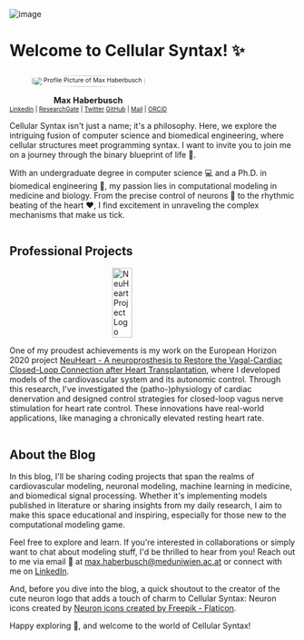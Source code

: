 ![image](https://github.com/CellularSyntax/cellularsyntax.github.io/assets/67686316/127da51b-37f5-40a4-9d5c-b88b2135e5aa)<h1>Welcome to Cellular Syntax! ✨</h1>

<div class="welcome_container" style="display: flex; align-items: flex-start; flex-direction:column">
  <div style="margin-right: 10px; font-size:8pt; text-align:center">
    <img src="https://raw.githubusercontent.com/CellularSyntax/cellularsyntax.github.io/main/profile_pic.jfif" alt="Profile Picture of Max Haberbusch" style="width: 85%; border-radius: 50%; margin-top:7px">
    <p style="margin-bottom:0px; font-size:11pt"><strong>Max Haberbusch</strong></p>
      <a href="https://www.linkedin.com/in/max-haberbusch-505625142/" target="_blank">LinkedIn</a> | 
      <a href="https://www.researchgate.net/profile/Max-Haberbusch" target="_blank">ResearchGate</a> | 
      <a href="https://twitter.com/cellular_syntax" target="_blank">Twitter</a>
      <a href="https://github.com/CellularSyntax" target="_blank">GitHub</a> | 
      <a href="mailto:max.haberbusch@meduniwien.ac.at">Mail</a> |
      <a href="https://orcid.org/0000-0003-0712-4893" target="_blank">ORCiD</a>
  </div>
  <div>
    <p>Cellular Syntax isn't just a name; it's a philosophy. Here, we explore the intriguing fusion of computer science and biomedical engineering, where cellular structures meet programming syntax. I want to invite you to join me on a journey through the binary blueprint of life 🧬.</p>
    <p>With an undergraduate degree in computer science 💻 and a Ph.D. in biomedical engineering 🧪, my passion lies in computational modeling in medicine and biology. From the precise control of neurons 🧠 to the rhythmic beating of the heart ❤️, I find excitement in unraveling the complex mechanisms that make us tick.</p>
  </div>
</div>

## Professional Projects
<div class="professional_projects_container" style="display: flex; align-items: center; flex-direction:column">
<img src="https://raw.githubusercontent.com/CellularSyntax/cellularsyntax.github.io/main/neuheart_logo.png" alt="NeuHeart Project Logo" style="width:26%; margin-right:10px">
<p>One of my proudest achievements is my work on the European Horizon 2020 project <a href="https://cordis.europa.eu/project/id/824071" target="_blank">NeuHeart - A neuroprosthesis to Restore the Vagal-Cardiac Closed-Loop Connection after Heart Transplantation</a>, where I developed models of the cardiovascular system and its autonomic control. Through this research, I've investigated the (patho-)physiology of cardiac denervation and designed control strategies for closed-loop vagus nerve stimulation for heart rate control. These innovations have real-world applications, like managing a chronically elevated resting heart rate.</p>
</div>

## About the Blog
<p>In this blog, I'll be sharing coding projects that span the realms of cardiovascular modeling, neuronal modeling, machine learning in medicine, and biomedical signal processing. Whether it's implementing models published in literature or sharing insights from my daily research, I aim to make this space educational and inspiring, especially for those new to the computational modeling game.</p>

<p>Feel free to explore and learn. If you're interested in collaborations or simply want to chat about modeling stuff, I'd be thrilled to hear from you! Reach out to me via email 📧 at <a href="mailto:max.haberbusch@meduniwien.ac.at">max.haberbusch@meduniwien.ac.at</a> or connect with me on <a href="https://www.linkedin.com/in/max-haberbusch-505625142/" target="_blank">LinkedIn</a>.</p>

<p>And, before you dive into the blog, a quick shoutout to the creator of the cute neuron logo that adds a touch of charm to Cellular Syntax: Neuron icons created by <a href="https://www.flaticon.com/free-icons/neuron" title="neuron icons" target="_blank">Neuron icons created by Freepik - Flaticon</a>.</p>

<p>Happy exploring 🚀, and welcome to the world of Cellular Syntax!</p>

